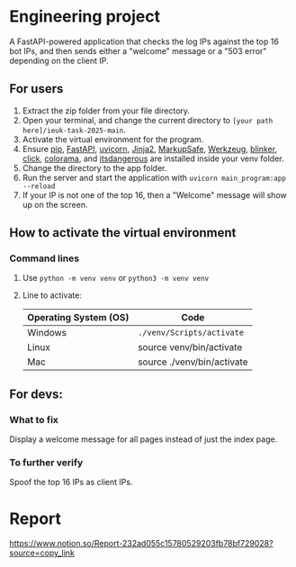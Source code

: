 # Engineering project
A FastAPI-powered application that checks the log IPs against the top 16 bot IPs, and then sends either a "welcome" message or a "503 error" depending on the client IP.

## For users
1. Extract the zip folder from your file directory.
2. Open your terminal, and change the current directory to ``[your path here]/ieuk-task-2025-main``.
3. Activate the virtual environment for the program.
4. Ensure [pip](https://pypi.org/project/pip/), [FastAPI](https://fastapi.tiangolo.com/), [uvicorn](https://pypi.org/project/uvicorn/), [Jinja2](https://pypi.org/project/jinja2/), [MarkupSafe](https://pypi.org/project/markupsafe/), [Werkzeug](https://pypi.org/project/werkzeug/), [blinker](https://pypi.org/project/blinker/), [click](https://pypi.org/project/click/), [colorama](https://pypi.org/project/colorama/), and [itsdangerous](https://pypi.org/project/itsdangerous/) are installed inside your venv folder.
5. Change the directory to the app folder.
6. Run the server and start the application with ``uvicorn main_program:app --reload``
7. If your IP is not one of the top 16, then a "Welcome" message will show up on the screen.

## How to activate the virtual environment

### Command lines
1. Use ``python -m venv venv`` or ``python3 -m venv venv``
2. Line to activate:

    | Operating System (OS) | Code |
    |-----------------------|------|
    |Windows                |``./venv/Scripts/activate``|
    |Linux                  |source venv/bin/activate|
    |Mac                    |source ./venv/bin/activate|

## For devs:
### What to fix
Display a welcome message for all pages instead of just the index page.
### To further verify
Spoof the top 16 IPs as client IPs.

# Report
https://www.notion.so/Report-232ad055c15780529203fb78bf729028?source=copy_link
